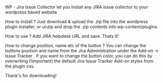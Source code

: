 WP - Jira Issue Collector let you install any JIRA issue collector to your wordpress based website

How to install ?
Just download & upload the .zip file into the wordpress plugin installer, or unzip and drop the .zip contents into wp-content/plugins.

How to use ?
Add  JIRA helpdesk URL and save. Thats it!

How to change position, name etc of the button ?
You can change the buttons position and name from the Jira Administration under the Add-on -> Issue Tracker . If you want to change the button color, you can do this by overwriting (!important) the default Jira Issue Tracker Add-on styles from the plugin css.

Thank's for downloading!